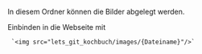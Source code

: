 In diesem Ordner können die Bilder abgelegt werden.
  
Einbinden in die Webseite mit 

     `<img src="lets_git_kochbuch/images/{Dateiname}"/>`
